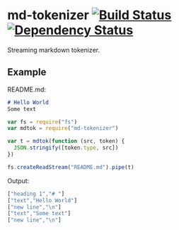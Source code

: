 # md-tokenizer [![Build Status](http://img.shields.io/travis/alanshaw/md-tokenizer.svg?style=flat)](https://travis-ci.org/alanshaw/md-tokenizer) [![Dependency Status](https://david-dm.org/alanshaw/md-tokenizer.svg?style=flat)](https://david-dm.org/alanshaw/md-tokenizer)

Streaming markdown tokenizer.

## Example

README.md:

```md
# Hello World
Some text
```

```js
var fs = require("fs")
var mdtok = require("md-tokenizer")

var t = mdtok(function (src, token) {
  JSON.stringify([token.type, src])
})

fs.createReadStream("README.md").pipe(t)
```

Output:

```js
["heading 1","# "]
["text","Hello World"]
["new line","\n"]
["text","Some text"]
["new line","\n"]
```
